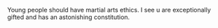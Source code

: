 Young people should have martial arts ethics. I see u are exceptionally gifted and has an astonishing constitution.
